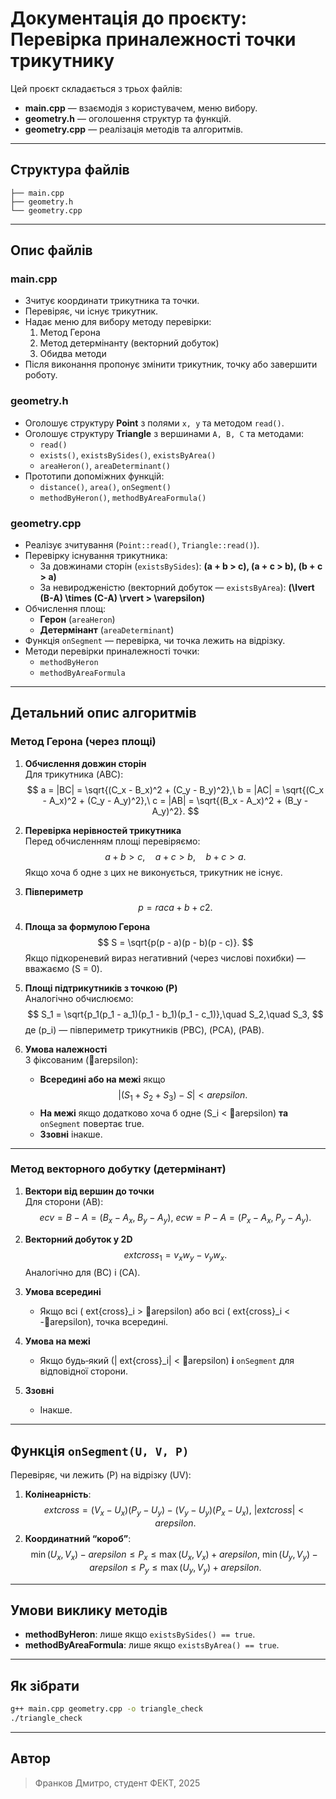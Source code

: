 # Документація до проєкту: Перевірка приналежності точки трикутнику

Цей проєкт складається з трьох файлів:
- **main.cpp** — взаємодія з користувачем, меню вибору.
- **geometry.h** — оголошення структур та функцій.
- **geometry.cpp** — реалізація методів та алгоритмів.

---

## Структура файлів

```text
├── main.cpp
├── geometry.h
└── geometry.cpp
```

---

## Опис файлів

### main.cpp
- Зчитує координати трикутника та точки.
- Перевіряє, чи існує трикутник.
- Надає меню для вибору методу перевірки:
  1. Метод Герона
  2. Метод детермінанту (векторний добуток)
  3. Обидва методи
- Після виконання пропонує змінити трикутник, точку або завершити роботу.

### geometry.h
- Оголошує структуру **Point** з полями `x, y` та методом `read()`.
- Оголошує структуру **Triangle** з вершинами `A, B, C` та методами:
  - `read()`
  - `exists()`, `existsBySides()`, `existsByArea()`
  - `areaHeron()`, `areaDeterminant()`
- Прототипи допоміжних функцій:
  - `distance()`, `area()`, `onSegment()`
  - `methodByHeron()`, `methodByAreaFormula()`

### geometry.cpp
- Реалізує зчитування (`Point::read()`, `Triangle::read()`).
- Перевірку існування трикутника:
  - За довжинами сторін (`existsBySides`): **\(a + b > c\), \(a + c > b\), \(b + c > a\)**
  - За невиродженістю (векторний добуток — `existsByArea`): **\(\lvert (B-A) \times (C-A) \rvert > \varepsilon\)**
- Обчислення площ:
  - **Герон** (`areaHeron`)
  - **Детермінант** (`areaDeterminant`)
- Функція `onSegment` — перевірка, чи точка лежить на відрізку.
- Методи перевірки приналежності точки:
  - `methodByHeron`
  - `methodByAreaFormula`

---

## Детальний опис алгоритмів

### Метод Герона (через площі)

1. **Обчислення довжин сторін**  
   Для трикутника \(ABC\):
   $$
     a = |BC| = \sqrt{(C_x - B_x)^2 + (C_y - B_y)^2},\
     b = |AC| = \sqrt{(C_x - A_x)^2 + (C_y - A_y)^2},\
     c = |AB| = \sqrt{(B_x - A_x)^2 + (B_y - A_y)^2}.
   $$

2. **Перевірка нерівностей трикутника**  
   Перед обчисленням площі перевіряємо:
   $$
     a + b > c,\quad a + c > b,\quad b + c > a.
   $$
   Якщо хоча б одне з цих не виконується, трикутник не існує.

3. **Півпериметр**  
   $$
     p = rac{a + b + c}{2}.
   $$

4. **Площа за формулою Герона**  
   $$
     S = \sqrt{p(p - a)(p - b)(p - c)}.
   $$
   Якщо підкореневий вираз негативний (через числові похибки) — вважаємо \(S = 0\).

5. **Площі підтрикутників з точкою \(P\)**  
   Аналогічно обчислюємо:
   $$
     S_1 = \sqrt{p_1(p_1 - a_1)(p_1 - b_1)(p_1 - c_1)},\quad
     S_2,\quad
     S_3,
   $$
   де \(p_i\) — півпериметр трикутників \(PBC\), \(PCA\), \(PAB\).

6. **Умова належності**  
   З фіксованим \(arepsilon\):
   - **Всередині або на межі** якщо  
     $$
       |(S_1 + S_2 + S_3) - S| < arepsilon.
     $$
   - **На межі** якщо додатково хоча б одне \(S_i < arepsilon\) **та** `onSegment` повертає true.
   - **Ззовні** інакше.

---

### Метод векторного добутку (детермінант)

1. **Вектори від вершин до точки**  
   Для сторони \(AB\):
   $$
     ec{v} = B - A = (B_x - A_x,\; B_y - A_y),\
     ec{w} = P - A = (P_x - A_x,\; P_y - A_y).
   $$

2. **Векторний добуток у 2D**  
   $$
     	ext{cross}_1 = v_x w_y - v_y w_x.
   $$
   Аналогічно для \(BC\) і \(CA\).

3. **Умова всередині**  
   - Якщо всі \(	ext{cross}_i > arepsilon\) або всі \(	ext{cross}_i < -arepsilon\), точка всередині.

4. **Умова на межі**  
   - Якщо будь‑який \(|	ext{cross}_i| < arepsilon\) **і** `onSegment` для відповідної сторони.

5. **Ззовні**  
   - Інакше.

---

## Функція `onSegment(U, V, P)`

Перевіряє, чи лежить \(P\) на відрізку \(UV\):

1. **Колінеарність**:  
   $$
     	ext{cross} = (V_x - U_x)(P_y - U_y) - (V_y - U_y)(P_x - U_x),\
     |	ext{cross}| < arepsilon.
   $$
2. **Координатний “короб”**:  
   $$
     \min(U_x, V_x) - arepsilon \le P_x \le \max(U_x, V_x) + arepsilon,\
     \min(U_y, V_y) - arepsilon \le P_y \le \max(U_y, V_y) + arepsilon.
   $$

---

## Умови виклику методів

- **methodByHeron**: лише якщо `existsBySides() == true`.
- **methodByAreaFormula**: лише якщо `existsByArea() == true`.

---

## Як зібрати

```bash
g++ main.cpp geometry.cpp -o triangle_check
./triangle_check
```

---

## Автор

> Франков Дмитро, студент ФЕКТ, 2025
